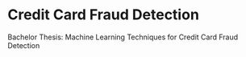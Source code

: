 # Credit Card Fraud Detection
Bachelor Thesis: Machine Learning Techniques for Credit Card Fraud Detection
